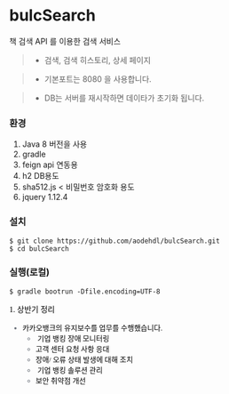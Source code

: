 # bulcSearch
책 검색 API 를 이용한 검색 서비스 

> * 검색, 검색 히스토리, 상세 페이지 

> * 기본포트는 8080 을 사용합니다. 

> * DB는 서버를 재시작하면 데이타가 초기화 됩니다. 

### 환경 
1. Java 8 버전을 사용
1. gradle
1. feign api 연동용
1. h2 DB용도
1. sha512.js  < 비밀번호 암호화 용도
1. jquery 1.12.4


### 설치

```
$ git clone https://github.com/aodehdl/bulcSearch.git
$ cd bulcSearch

```

### 실행(로컬)

```
$ gradle bootrun -Dfile.encoding=UTF-8
```


<p style='margin: 0px 0px 10px; color: rgb(107, 113, 122); text-transform: none; text-indent: 0px; letter-spacing: normal; font-family: "Helvetica Neue", Helvetica, Arial, sans-serif; font-size: 13px; font-style: normal; word-spacing: 0px; white-space: normal; box-sizing: border-box; orphans: 2; widows: 2; font-variant-ligatures: normal; font-variant-caps: normal; -webkit-text-stroke-width: 0px; text-decoration-style: initial; text-decoration-color: initial;'><div style="box-sizing: border-box;"><span style="color: rgb(0, 0, 0); font-family: 돋움,Dotum;">1. 상반기 정리&nbsp;</span></div><p></p><p style='margin: 0px 0px 10px; color: rgb(107, 113, 122); text-transform: none; text-indent: 0px; letter-spacing: normal; font-family: "Helvetica Neue", Helvetica, Arial, sans-serif; font-size: 13px; font-style: normal; word-spacing: 0px; white-space: normal; box-sizing: border-box; orphans: 2; widows: 2; font-variant-ligatures: normal; font-variant-caps: normal; -webkit-text-stroke-width: 0px; text-decoration-style: initial; text-decoration-color: initial;'><ul style="margin-top: 0px; margin-bottom: 10px; box-sizing: border-box;"></ul><p></p><ul style='color: rgb(0, 0, 0); text-transform: none; text-indent: 0px; letter-spacing: normal; font-family: "Helvetica Neue", Helvetica, Arial, sans-serif; font-size: 14px; font-style: normal; margin-top: 0px; margin-bottom: 10px; word-spacing: 0px; white-space: normal; box-sizing: border-box; orphans: 2; widows: 2; font-variant-ligatures: normal; font-variant-caps: normal; -webkit-text-stroke-width: 0px; text-decoration-style: initial; text-decoration-color: initial;'><li style="color: rgb(107, 113, 122); font-family: 돋움,Dotum; font-size: 13px; box-sizing: border-box;"><span style="color: rgb(0, 0, 0); font-family: 돋움,Dotum;">카카오뱅크의 유지보수를 업무를 수행했습니다.</span></li><ul style='color: rgb(0, 0, 0); text-transform: none; text-indent: 0px; letter-spacing: normal; font-family: "Helvetica Neue", Helvetica, Arial, sans-serif; font-size: 14px; font-style: normal; margin-top: 0px; margin-bottom: 10px; word-spacing: 0px; white-space: normal; box-sizing: border-box; orphans: 2; widows: 2; font-variant-ligatures: normal; font-variant-caps: normal; -webkit-text-stroke-width: 0px; text-decoration-style: initial; text-decoration-color: initial;'><li style="color: rgb(107, 113, 122); font-family: 돋움,Dotum; font-size: 13px; box-sizing: border-box;"><span style="color: rgb(0, 0, 0); font-family: 돋움,Dotum;">&nbsp;</span><span style="color: rgb(0, 0, 0); font-family: 돋움,Dotum;">기업 뱅킹 장애 모니터링&nbsp;</span></li><li style="color: rgb(107, 113, 122); font-family: 돋움,Dotum; font-size: 13px; box-sizing: border-box;"><span style="color: rgb(0, 0, 0); font-family: 돋움,Dotum;">고객 센터 요청 사항 응대</span></li><li style="color: rgb(107, 113, 122); font-family: 돋움,Dotum; font-size: 13px; box-sizing: border-box;"><span style="color: rgb(0, 0, 0); font-family: 돋움,Dotum;">장애/ 오류 상태 발생에 대해 조치</span></li><li style="color: rgb(107, 113, 122); font-family: 돋움,Dotum; font-size: 13px; box-sizing: border-box;"><span style="color: rgb(0, 0, 0); font-family: 돋움,Dotum;">&nbsp;</span><span style="color: rgb(0, 0, 0); font-family: 돋움,Dotum;">기업 뱅킹 솔루션 관리&nbsp;</span></li><li style="color: rgb(107, 113, 122); font-family: 돋움,Dotum; font-size: 13px; box-sizing: border-box;"><span style="color: rgb(0, 0, 0); font-family: 돋움,Dotum;">보안 취약점 개선&nbsp;</span></li><li style="color: rgb(107, 113, 122); font-family: 돋움,Dotum; 
